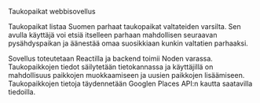 Taukopaikat webbisovellus

Taukopaikat listaa Suomen parhaat taukopaikat valtateiden varsilta. Sen avulla käyttäjä voi etsiä itselleen parhaan mahdollisen seuraavan pysähdyspaikan ja äänestää omaa suosikkiaan kunkin valtatien parhaaksi.

Sovellus toteutetaan Reactilla ja backend toimii Noden varassa. Taukopaikkojen tiedot säilytetään tietokannassa ja käyttäjillä on mahdollisuus paikkojen muokkaamiseen ja uusien paikkojen lisäämiseen. Taukopaikkojen tietoja täydennetään Googlen Places API:n kautta saatavilla tiedoilla.